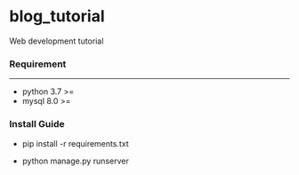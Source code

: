 # blog_tutorial
Web development tutorial


### Requirement
 ---

 - python 3.7 >=
 - mysql 8.0 >=


 ### Install Guide

 - pip install -r requirements.txt

 - python manage.py runserver